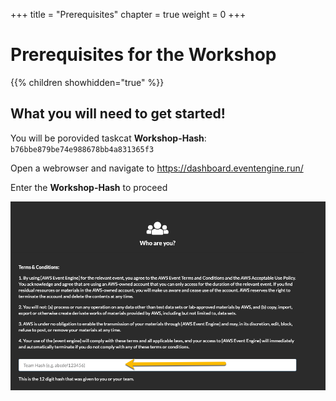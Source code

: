 +++
title = "Prerequisites"
chapter = true
weight = 0
+++

# Prerequisites for the Workshop

{{% children showhidden="true" %}}

## What you will need to get started!

You will be porovided taskcat **Workshop-Hash**: `b76bbe879be74e988678bb4a831365f3`

Open a webrowser and navigate to https://dashboard.eventengine.run/

Enter the **Workshop-Hash** to proceed

![fig0.1](00_lab0/images/fig0.1.png)
